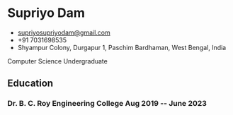 # Supriyo Dam

- <supriyosupriyodam@gmail.com>
- +91 7031698535
- Shyampur Colony, Durgapur 1, Paschim Bardhaman, West Bengal, India

Computer Science Undergraduate




## Education

### <span>Dr. B. C. Roy Engineering College</span> <span>Aug 2019 -- June 2023</span>






